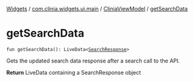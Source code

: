 [Widgets](../../index.md) / [com.clinia.widgets.ui.main](../index.md) / [CliniaViewModel](index.md) / [getSearchData](./get-search-data.md)

# getSearchData

`fun getSearchData(): LiveData<`[`SearchResponse`](../../com.clinia.widgets.data/-search-response/index.md)`>`

Gets the updated search data response after a search call to the API.

**Return**
LiveData containing a SearchResponse object

